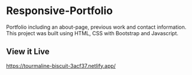 # Responsive-Portfolio
Portfolio including an about-page, previous work and contact information. This project was built using HTML, CSS with Bootstrap and Javascript.  
## View it Live
https://tourmaline-biscuit-3acf37.netlify.app/
